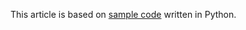 This article is based on [sample code](https://github.com/Azure-Samples/live-video-analytics-iot-edge-python) written in Python.

<!-- TODO 
Link needs to be updated to new Python sample location
-->